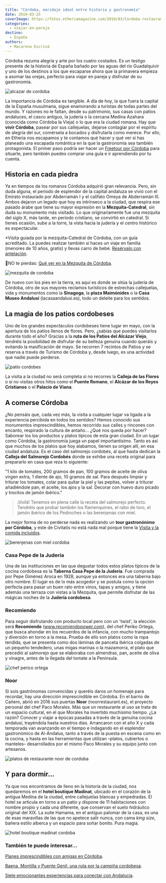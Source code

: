 ```yaml
---
title: "Córdoba, maridaje ideal entre historia y gastronomía"
date: 2019-03-25
coverImage: https://fotos.etheriamagazine.com/2019/03/Cordoba-restaurante-Recomiendo.jpg
categories: 
  - viajar-en-pareja
destino: 
  - España
authors: 
  - Macarena Escrivá
---
```


Córdoba rezuma alegría y arte por los cuatro costados. Es un testigo presente de la 
historia de España bañado por las aguas del río Guadalquivir y uno de los destinos a los 
que escaparse ahora que la primavera empieza a asomar las orejas, perfecto para viajar 
en pareja y disfrutar de su gastronomía. 

![alcazar de cordoba](https://fotos.etheriamagazine.com/2019/03/Alcazar-de-Cordoba.jpg "Alcázar de Córdoba.")

La importancia de Córdoba es tangible. A día de hoy, la que fuera la capital de la 
España musulmana, sigue enamorando a turistas de todas partes del mundo. Y razones no le 
faltan, desde su patrimonio, sus casas con patios andaluces, el casco antiguo, la 
judería o la cercana Medina Azahara (conocida como Córdoba la Vieja) o lo que era la 
ciudad romana. Hay que **vivir Córdoba**, pasear por sus callejuelas, dejarse contagiar 
por el espíritu de alegría del sur, comérsela a bocados y disfrutarla como merece. Por 
ello, en Etheria nos escapamos y te contamos qué hacer y qué ver si has planeado una 
escapada romántica en la que la gastronomía sea también protagonista. El primer paso 
podría ser hacer un [Freetour por 
Córdoba](https://www.civitatis.com/es/cordoba/free-tour-cordoba/?aid=10211) para 
situarte, pero también puedes comprar una guía e ir aprendiendo por tu cuenta. 

## Historia en cada piedra

Ya en tiempos de los romanos Córdoba adquirió gran relevancia. Pero, sin duda alguna, el 
periodo de esplendor de la capital andaluza se vivió con el Emirato instaurado por 
Abderramán I y el califato Omeya de Abderramán III. Ambos dejaron un legado que hoy es 
intrínseco a la ciudad, que respira ese pasado árabe que tiene su mayor expresión en la 
**Mezquita-Catedral**, sin duda su monumento más visitado. Lo que originariamente fue 
una mezquita del siglo X, más tarde, en periodo cristiano, se convirtió en catedral. Si 
tienes ocasión, sube a la torre, la vista hacia la judería y el centro histórico es 
espectacular. 

\*Visita guiada por la mezquita-Catedral de Córdoba, con un guía acreditado. La puedes 
realizar también si haces un viaje en familia (menores de 10 años, gratis) y llevas 
carro de bebé. [Resérvalo con 
antelación](https://www.civitatis.com/es/cordoba/visita-guiada-mezquita-cordoba/?aid=10211). 

📍NO te pierdas: [Qué ver en la Mezquita de 
Córdoba](https://etheriamagazine.com/2022/08/12/que-ver-mezquita-cordoba/). 

![mezquita de cordoba](https://fotos.etheriamagazine.com/2019/03/Mezquita-de-Cordoba.jpg "Interior de la mezquita-catedral de Córdoba.")

De nuevo con los pies en la tierra, es aquí es donde se sitúa la judería de Córdoba, 
otro de sus mayores reclamos turísticos de estrechas callejuelas, vida y monumentos como 
la **Sinagoga**, la **plaza Maimónides** o la **Casa Museo Andalusí** 
(lacasaandalusi.es), todo un deleite para los sentidos. 

## La magia de los patios cordobeses

Uno de los grandes espectáculos cordobeses tiene lugar en mayo, con la apertura de los 
patios llenos de flores. Pero, ¿sabías que puedes visitarlos durante todo el año? 
Gracias a la **ruta de los Patios del Alcázar Viejo**, tendréis la posibilidad de 
disfrutar de su belleza genuina cuando queráis y evitando la masificación de mayo. Se 
recorren 7 recintos de Patios y se reserva a través de Turismo de Córdoba y, desde 
luego, es una actividad que nadie puede perderse. 

![patio cordobes](https://fotos.etheriamagazine.com/2019/03/Patios-de-Cordoba.jpg "Interior de uno de los famosos patios cordobeses.")

La visita a la ciudad no será completa si no recorres la **Calleja de las Flores** o si 
no visitas otros hitos como el **Puente Romano**, el **Alcázar de los Reyes Cristianos** 
o el **Palacio de Viana**. 

## A comerse Córdoba

¿No pensáis que, cada vez más, la visita a cualquier lugar va ligada a la experiencia 
percibida en todos los sentidos? Hemos conocido sus monumentos imprescindibles, hemos 
recorrido sus calles y rincones con encanto, respirado la cultura de antaño... ¿Qué nos 
queda por hacer? Saborear los los productos y platos típicos de esta gran ciudad. En un 
lugar como Córdoba, la gastronomía juega un papel importantísimo. Tanto es así que 
muchos de los platos que hoy alabamos, tienen su origen allí, en esa ciudad andaluza. Es 
el caso del salmorejo cordobés, al que hasta dedican la **Calleja del Salmorejo 
Cordobés** donde se exhibe una receta original para prepararlo en casa que reza lo 
siguiente: 

"1 kilo de tomates, 200 gramos de pan, 100 gramos de aceite de oliva virgen extra, 1 
diente de ajo, 10 gramos de sal. Para después limpiar y triturar los tomates, colar para 
quitar la piel y las pepitas, volver a triturar añadiéndole pan, el aceite, los ajos y 
la sal. Decorar con huevo duro picado y trocitos de jamón ibérico." 

> ¡Voilà! Tenemos en plena calle la receta del salmorejo perfecto. Tendréis que probar 
> también los flamenquines, el rabo de toro, el jamón ibérico de los Pedroches o las 
> berenjenas con miel. 

La mejor forma de no perderse nada es realizando un **tour gastronónimo por Córdoba**, y 
este de Civitatis no está nada mal porque tiene la [Visita y la comida 
incluidos](https://www.civitatis.com/es/cordoba/tour-gastronomico-cordoba/?aid=10211). 

![berenjenas con miel cordoba](https://fotos.etheriamagazine.com/2019/03/Cordoba-gastronomia-Berenjenas-con-miel-.jpg "Berenjenas con miel.")

### Casa Pepe de la Judería

Una de las instituciones en las que degustar todos estos platos típicos de la cocina 
cordobesa es la **Taberna Casa Pepe de la Judería**. Fue comprada por Pepe Giménez Aroca 
en 1928, aunque ya entonces era una taberna bajo otro nombre. El lugar es de lo más 
acogedor y se postula como la opción perfecta para pasar un buen rato entre vinos, tapas 
y amigos, y tiene además una terraza con vistas a la Mezquita, que permite disfrutar de 
las mágicas noches de la **Judería cordobesa**. 

### Recomiendo

Para seguir disfrutando con producto local pero con un 'twist', la elección será 
**Recomiendo** (www.recomiendopower.com), del chef Periko Ortega, que busca ahondar en 
los recuerdos de la infancia, con mucho trampantojo y diversión en torno a la mesa. 
Prueba de ello son platos como la ropa tendida, que se presenta como dos láminas de 
panceta ibérica colgadas de un pequeño tendedero, unas migas marinas o la mazamorra, el 
plato que precedió al salmorejo que se elaboraba con almendras, pan, aceite de oliva y 
vinagre, antes de la llegada del tomate a la Península. 

![chef perico ortega](https://fotos.etheriamagazine.com/2019/03/Cordoba-restaurante-Recomiendo.jpg "Chef Perico Ortega del restaurante Recomiendo.")

### Noor

Si sois gastrónomas convencidas y queréis daros un homenaje para recordar, hay una 
dirección imprescindible en Córdoba. En el barrio de Cañero, abrió en 2016 sus puertas 
**Noor** (noorrestaurant.es), el proyecto personal del chef Paco Morales. Más que un 
restaurante al uso se trata de un espacio cultural, en el que Morales ha invertido 
muchísimo tiempo. ¿La razón? Conocer y viajar a épocas pasadas a través de la genuina 
cocina andalusí, trayéndola hasta nuestros días. Arrancaron con el año X y cada 
temporada van avanzando en el tiempo e indagando en el esplendor gastronómico de 
Al-Ándalus, tanto a través de la puesta en escena como en la cocina, y hasta en las 
herramientas que utilizan –platos, cubiertos o manteles– desarrollados por el mismo Paco 
Morales y su equipo junto con artesanos. 

![platos de restaurante noor de cordoba](https://fotos.etheriamagazine.com/2019/03/Cordoba-restaurante-Noor.jpg "Delicada presentación en el restaurante Noor.")

## Y para dormir...

Ya que nos encontramos de lleno en la historia de la ciudad, nos quedaremos en el 
**hotel boutique Madinat**, ubicado en el corazón de la antigua Medina de la ciudad, 
entre callejuelas blancas y empedradas. El hotel se articula en torno a un patio y 
dispone de 11 habitaciones con nombre propio y cada una diferente, que conservan el 
suelo hidráulico original del XIX. La suite Hamama, en el antiguo palomar de la casa, es 
una de esas maravillas de las que no apetece salir nunca, con cama _king size_, bañera 
estilo alberca y un espacio para soñar bonito. Pura magia. 

![hotel boutique madinat cordoba](https://fotos.etheriamagazine.com/2019/03/Cordoba-Madinat-hotel.jpg "Suite Hamama del hotel boutique Madinat.")

### También te puede interesar...

[Planes imprescindibles con amigas en 
Córdoba](https://etheriamagazine.com/2021/08/25/planes-que-hacer-en-cordoba-con-amigas/). 

[Baena, Montilla y Puente Genil, una ruta por la campiña 
cordobesa](https://etheriamagazine.com/2021/05/25/ruta-campina-cordobesa-baena-montilla-puente-genil/). 

[Siete emocionantes experiencias para conectar con 
Andalucía](https://etheriamagazine.com/2021/07/16/experiencias-para-conectar-con-andalucia/).
